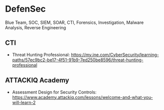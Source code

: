 # DefenSec
Blue Team, SOC, SIEM, SOAR, CTI, Forensics, Investigation, Malware Analysis, Reverse Engineering


## CTI
+ Threat Hunting Professional: https://my.ine.com/CyberSecurity/learning-paths/57ec9bc2-be17-4f51-91b9-7ed250be8596/threat-hunting-professional
    

## ATTACKIQ Academy
+ Assessment Design for Security Controls: https://www.academy.attackiq.com/lessons/welcome-and-what-you-will-learn-2
 
   
  
 
